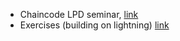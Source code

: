 - Chaincode LPD seminar, [link](https://chaincode.gitbook.io/seminars/lightning-protocol-development)
- Exercises (building on lightning) [link](https://bmancini55.github.io/building-lightning/intro.html)